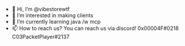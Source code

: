 - 👋 Hi, I’m @vibestorewtf
- 👀 I’m interested in making clients
- 🌱 I’m currently learning java /w mcp
- 📫 How to reach us? You can reach us via discord! 0x00004F#0218 C03PacketPlayer#2137

